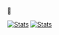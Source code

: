 👋

[![Stats](https://github-readme-stats-64ni.vercel.app/api?username=EternityX&show_icons=true&theme=catppuccin_mocha&hide_border=true)]() [![Stats](https://github-readme-stats-64ni.vercel.app/api/top-langs/?username=EternityX&layout=compact&theme=catppuccin_mocha&hide_border=true&size_weight=0.5&count_weight=0.5&exclude_repo=DEADCELL-OSHGUI,DEADCELL-CSGO,ebot,deadcell-bot,discord-uc,deadhack,deadcell-site,etrnty.io,csgo-panorama&hide=html,css)]()


